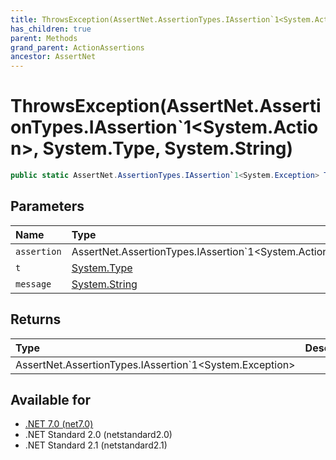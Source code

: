 ```yaml
---
title: ThrowsException(AssertNet.AssertionTypes.IAssertion`1<System.Action>, System.Type, System.String)
has_children: true
parent: Methods
grand_parent: ActionAssertions
ancestor: AssertNet
---
```

# ThrowsException(AssertNet.AssertionTypes.IAssertion`1&lt;System.Action&gt;, System.Type, System.String)

```csharp
public static AssertNet.AssertionTypes.IAssertion`1<System.Exception> ThrowsException(AssertNet.AssertionTypes.IAssertion`1<System.Action> assertion, System.Type t, System.String message);
```

## Parameters
|Name|Type|Description|
|:-|:-|:-|
|`assertion`|AssertNet.AssertionTypes.IAssertion`1<System.Action>||
|`t`|[System.Type](https://learn.microsoft.com/en-us/dotnet/api/system.type)||
|`message`|[System.String](https://learn.microsoft.com/en-us/dotnet/api/system.string)||

## Returns
|Type|Description|
|:-|:-|
|AssertNet.AssertionTypes.IAssertion`1<System.Exception>||

## Available for
- [.NET 7.0 (net7.0)](https://versionsof.net/core/7.0/)
- .NET Standard 2.0 (netstandard2.0)
- .NET Standard 2.1 (netstandard2.1)
